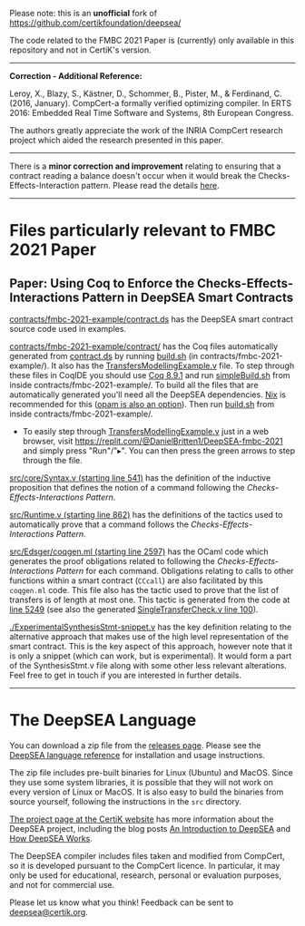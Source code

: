 Please note: this is an **unofficial** fork of https://github.com/certikfoundation/deepsea/

The code related to the FMBC 2021 Paper is (currently) only available in this repository and not in CertiK's version.

----------

**Correction - Additional Reference:**

Leroy, X., Blazy, S., Kästner, D., Schommer, B., Pister, M., & Ferdinand, C. (2016, January). CompCert-a formally verified optimizing compiler. In ERTS 2016: Embedded Real Time Software and Systems, 8th European Congress.

The authors greatly appreciate the work of the INRIA CompCert research project which aided the research presented in this paper.

----------
There is a **minor correction and improvement** relating to ensuring that a contract reading a balance doesn't occur when it would break the Checks-Effects-Interaction pattern. Please read the details [here](Comment-on-balance-checking.md).

----------

# Files particularly relevant to FMBC 2021 Paper

## Paper: Using Coq to Enforce the Checks-Effects-Interactions Pattern in DeepSEA Smart Contracts

[contracts/fmbc-2021-example/contract.ds](contracts/fmbc-2021-example/contract.ds) has the DeepSEA smart contract source code used in examples.

[contracts/fmbc-2021-example/contract/](https://github.com/Coda-Coda/deepsea-1/tree/fmbc-2021/contracts/fmbc-2021-example) has the Coq files automatically generated from [contract.ds](contracts/fmbc-2021-example/contract.ds) by running [build.sh](contracts/fmbc-2021-example/build.sh) (in contracts/fmbc-2021-example/). It also has the [TransfersModellingExample.v](contracts/fmbc-2021-example/contract/TransfersModellingExample.v) file. To step through these files in CoqIDE you should use [Coq 8.9.1](https://github.com/coq/coq/releases/tag/V8.9.1) and run [simpleBuild.sh](contracts/fmbc-2021-example/simpleBuild.sh) from inside contracts/fmbc-2021-example/. To build all the files that are automatically generated you'll need all the DeepSEA dependencies. [Nix](https://nixos.org/) is recommended for this ([opam is also an option](src/README.md)). Then run [build.sh](contracts/fmbc-2021-example/build.sh) from inside contracts/fmbc-2021-example/.
  - To easily step through [TransfersModellingExample.v](contracts/fmbc-2021-example/contract/TransfersModellingExample.v) just in a web browser, visit https://replit.com/@DanielBritten1/DeepSEA-fmbc-2021 and simply press "Run"/"▸". You can then press the green arrows to step through the file.

[src/core/Syntax.v (starting line 541)](https://github.com/Coda-Coda/deepsea-1/blob/fmbc-2021/src/core/Syntax.v#L541) has the definition of the inductive proposition that defines the notion of a command following the *Checks-Effects-Interactions Pattern*.

[src/Runtime.v (starting line 862)](https://github.com/Coda-Coda/deepsea-1/blob/fmbc-2021/src/Runtime.v#L862) has the definitions of the tactics used to automatically prove that a command follows the *Checks-Effects-Interactions Pattern*.

[src/Edsger/coqgen.ml (starting line 2597)](https://github.com/Coda-Coda/deepsea-1/blob/fmbc-2021/src/Edsger/coqgen.ml#L2597) has the OCaml code which generates the proof obligations related to following the *Checks-Effects-Interactions Pattern* for each command. Obligations relating to calls to other functions within a smart contract (`CCcall`) are also facilitated by this `coqgen.ml` code. This file also has the tactic used to prove that the list of transfers is of length at most one. This tactic is generated from the code at [line 5249](https://github.com/Coda-Coda/deepsea-1/blob/fmbc-2021/src/Edsger/coqgen.ml#L5249) (see also the generated [SingleTransferCheck.v line 100](https://github.com/Coda-Coda/deepsea-1/blob/fmbc-2021/contracts/fmbc-2021-example/contract/SingleTransferCheck.v#L100)).


[./ExperimentalSynthesisStmt-snippet.v](./ExperimentalSynthesisStmt-snippet.v) has the key definition relating to the alternative approach that makes use of the high level representation of the smart contract. This is the key aspect of this approach, however note that it is only a snippet (which can work, but is experimental). It would form a part of the SynthesisStmt.v file along with some other less relevant alterations. Feel free to get in touch if you are interested in further details.

----------

# The DeepSEA Language

You can download a zip file from the [releases
page](https://github.com/CertiKFoundation/deepsea/releases). Please see the [DeepSEA language reference](https://github.com/CertiKFoundation/deepsea/blob/master/DeepSEA%20language%20reference.pdf) for installation and usage instructions.  

The zip file includes pre-built binaries for Linux (Ubuntu) and MacOS. Since they use some system libraries, it is possible that they will not work on every version of Linux or MacOS. It is also easy to build the binaries from source yourself, following the instructions in the `src` directory.

[The project page at the CertiK website](https://certik.io/research/deepsea/)
has more information about the DeepSEA project, including the blog posts [An Introduction to DeepSEA](https://certik.io/blog/technology/an-introduction-to-deepsea) and [How DeepSEA Works](https://certik.io/blog/technology/how-deepsea-works-with-an-example-token-contact/).  

The DeepSEA compiler includes files taken and modified from CompCert, so it is developed pursuant to the CompCert licence. In particular, it may only be used for educational, research, personal or evaluation purposes, and not for commercial use.

Please let us know what you think! Feedback can be sent to deepsea@certik.org. 
